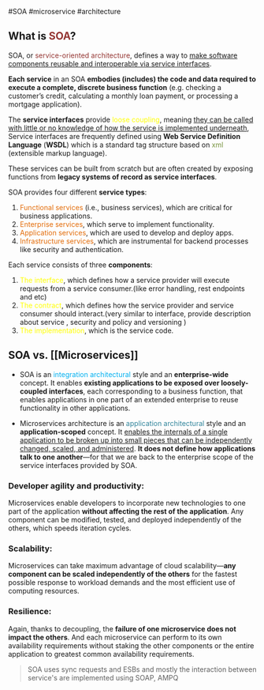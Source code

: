 #SOA #microservice #architecture 
## What is <font color="#953734">SOA</font>?
SOA, or <font color="#953734">service-oriented architecture</font>, defines a way to <u>make software components reusable and interoperable via service interfaces</u>.

**Each service** in an SOA **embodies (includes) the code and data required to execute a complete, discrete business function** (e.g. checking a customer’s credit, calculating a monthly loan payment, or processing a mortgage application).

The **service interfaces** provide <font color="#ffff00">loose coupling</font>, meaning <u>they can be called with little or no knowledge of how the service is implemented underneath</u>,
Service interfaces are frequently defined using **Web Service Definition Language** (**WSDL**) which is a standard tag structure based on <font color="#76923c">xml</font> (extensible markup language). 

These services can be built from scratch but are often created by exposing functions from **legacy systems of record as service interfaces**.

SOA provides four different **service types**:
1. <font color="#e36c09">Functional services</font> (i.e., business services), which are critical for business applications.
2. <font color="#e36c09">Enterprise services</font>, which serve to implement functionality.
3. <font color="#e36c09">Application services</font>, which are used to develop and deploy apps.
4. <font color="#e36c09">Infrastructure services</font>, which are instrumental for backend processes like security and authentication.

Each service consists of three **components**:
1. <font color="#ffff00">The interface</font>, which defines how a service provider will execute requests from a service consumer.(like error handling, rest endpoints and etc)
2. <font color="#ffff00">The contract</font>, which defines how the service provider and service consumer should interact.(very similar to interface, provide description about service , security and policy and versioning )
3. <font color="#ffff00">The implementation</font>, which is the service code.

## SOA vs. [[Microservices]]

* SOA is an <font color="#00b0f0">integration architectural</font> style and an **enterprise-wide** concept. It enables **existing applications to be exposed over loosely-coupled interfaces**, each corresponding to a business function, that enables applications in one part of an extended enterprise to reuse functionality in other applications.

* Microservices architecture is an <font color="#31859b">application architectural</font> style and an **application-scoped** concept. It <u>enables the internals of a single application to be broken up into small pieces that can be independently changed, scaled, and administered</u>. **It does not define how applications talk to one another**—for that we are back to the enterprise scope of the service interfaces provided by SOA.

### Developer agility and productivity:
Microservices enable developers to incorporate new technologies to one part of the application **without affecting the rest of the application**. Any component can be modified, tested, and deployed independently of the others, which speeds iteration cycles.

### Scalability:
Microservices can take maximum advantage of cloud scalability—**any component can be scaled independently of the others** for the fastest possible response to workload demands and the most efficient use of computing resources.

### Resilience:
Again, thanks to decoupling, the **failure of one microservice does not impact the others**. And each microservice can perform to its own availability requirements without staking the other components or the entire application to greatest common availability requirements.

> SOA uses sync requests and ESBs and mostly the interaction between service's are implemented using SOAP, AMPQ
